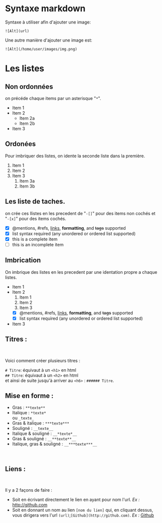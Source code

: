 
# Syntaxe markdown  

Syntaxe à utiliser afin d'ajouter une image:  

`![Alt](url)`  

Une autre manière d'ajouter une image est:  

`![Alt](/home/user/images/img.png)`  

# Les listes

## Non ordonnées

on précéde chaque items par un asterisque "`*`".

* Item 1
* Item 2
  * Item 2a
  * Item 2b
* Item 3

## Ordonées

Pour imbriquer des listes, on idente la seconde liste dans la première.  

1. Item 1
1. Item 2
1. Item 3
   1. Item 3a
   1. Item 3b

## Les liste de taches.

on crée ces llistes en les precedent de "`-[]`" pour des items non cochés et "`-[x]`" pour des items cochés.

- [x] @mentions, #refs, [links](), **formatting**, and <del>tags</del> supported
- [x] list syntax required (any unordered or ordered list supported)
- [x] this is a complete item
- [ ] this is an incomplete item

## Imbrication

On imbrique des listes en les precedent par une identation propre a chaque listes.

* Item 1
* Item 2
  1. Item 1
  1. Item 2
  1. Item 3
    - [x] @mentions, #refs, [links](), **formatting**, and <del>tags</del> supported
    - [x] list syntax required (any unordered or ordered list supported)
* Item 3
## Titres :
<br>

Voici comment créer plusieurs titres :<br>


`# Titre`: équivaut à un `<h1>` en html <br>
`## Titre`: équivaut à un `<h2>` en html<br>
et ainsi de suite jusqu'à arriver au `<h6>` : `###### Titre`.
<br>

## Mise en forme :<br>


* Gras : ``**texte**``<br>
* Italique : ``*texte*``<br>
      ou      `_texte_`<br>
* Gras & italique : ``***texte***``<br>
* Souligné : `__texte__`<br>
* Italique & souligné : `__*texte*__`
* Gras & souligné : `__**texte**__`
* Italique, gras & souligné : `__***texte***__`

<br>

## Liens :
<br>

Il y a 2 façons de faire : 
* Soit en écrivant directement le lien en ayant pour nom l'url. *Ex :* http://github.com 
* Soit en donnant un nom au lien `[nom du lien]` qui, en cliquant dessus, vous dirigera vers l'url `(url)`;`[Github](http://github.com)`. *Ex :* [Github](http://github.com)

